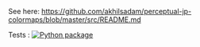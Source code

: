 See here: https://github.com/akhilsadam/perceptual-jp-colormaps/blob/master/src/README.md

Tests : [![Python package](https://github.com/akhilsadam/perceptual-jp-colormaps/actions/workflows/python-package.yml/badge.svg)](https://github.com/akhilsadam/perceptual-jp-colormaps/actions/workflows/python-package.yml)
